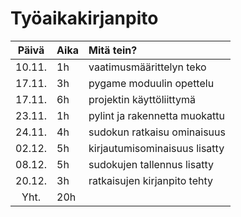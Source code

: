 # Työaikakirjanpito

|  Päivä  | Aika |           Mitä tein?            |
|  :----: |:-----| :------------------------------|
|  10.11. |  1h  |   vaatimusmäärittelyn teko     |
|  17.11. |  3h  |   pygame moduulin opettelu     |
|  17.11. |  6h  |   projektin käyttöliittymä     |
|  23.11. |  1h  |  pylint ja rakennetta muokattu |
|  24.11. |  4h  |   sudokun ratkaisu ominaisuus  |
|  02.12. |  5h  |  kirjautumisominaisuus lisatty |
|  08.12. |  5h  |  sudokujen tallennus lisatty   |
|  20.12. |  3h  |  ratkaisujen kirjanpito tehty  |
|   Yht.  |  20h |                                |

